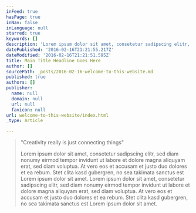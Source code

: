 ```yaml
---
inFeed: true
hasPage: true
inNav: false
inLanguage: null
starred: true
keywords: []
description: 'Lorem ipsum dolor sit amet, consetetur sadipscing elitr, sed diam nonumy eirmod tempor invidunt ut labore et dolore magna aliquyam erat, sed diam voluptua. '
datePublished: '2016-02-16T21:21:55.217Z'
dateModified: '2016-02-16T21:21:51.595Z'
title: Main Title Headline Goes Here
author: []
sourcePath: _posts/2016-02-16-welcome-to-this-website.md
published: true
authors: []
publisher:
  name: null
  domain: null
  url: null
  favicon: null
url: welcome-to-this-website/index.html
_type: Article

---
```

> "Creativity really is just connecting things"
> 
> Lorem ipsum dolor sit amet, consetetur sadipscing elitr, sed diam nonumy eirmod tempor invidunt ut labore et dolore magna aliquyam erat, sed diam voluptua. At vero eos et accusam et justo duo dolores et ea rebum. Stet clita kasd gubergren, no sea takimata sanctus est Lorem ipsum dolor sit amet. Lorem ipsum dolor sit amet, consetetur sadipscing elitr, sed diam nonumy eirmod tempor invidunt ut labore et dolore magna aliquyam erat, sed diam voluptua. At vero eos et accusam et justo duo dolores et ea rebum. Stet clita kasd gubergren, no sea takimata sanctus est Lorem ipsum dolor sit amet.